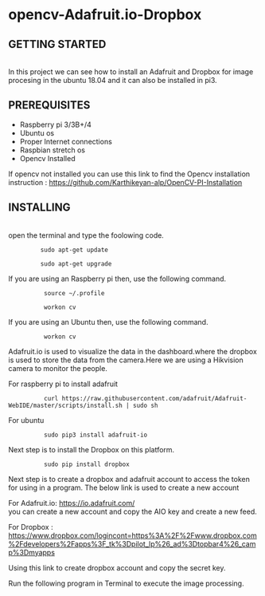 # opencv-Adafruit.io-Dropbox



## GETTING STARTED
        
   <br>In this project we can see how to install an Adafruit and Dropbox for image procesing in the ubuntu 18.04 and it can also be installed in pi3.</br>
   
   
   ## PREREQUISITES
 
   - Raspberry pi 3/3B+/4
   - Ubuntu os
   - Proper Internet connections
   - Raspbian stretch os
   - Opencv Installed
   
   If opencv not installed you can use this link to find the Opencv installation instruction : https://github.com/Karthikeyan-alp/OpenCV-PI-Installation
   
   ## INSTALLING
   
   <br> open the terminal and type the foolowing code.
   
             sudo apt-get update
      
             sudo apt-get upgrade
             
If you are using an Raspberry pi then, use the following command.

              source ~/.profile
              
              workon cv
      
If you are using an Ubuntu then, use the following command.    

              workon cv
              
Adafruit.io is used to visualize the data in the dashboard.where the dropbox is used to store the data from the camera.Here we are using a Hikvision camera to monitor the people.

For raspberry pi to install adafruit
             
              curl https://raw.githubusercontent.com/adafruit/Adafruit-WebIDE/master/scripts/install.sh | sudo sh
              
For  ubuntu
              
              sudo pip3 install adafruit-io
              
Next step is to install the Dropbox on this platform.

              sudo pip install dropbox
              
              
 Next step is to create a dropbox and adafruit account to access the token for using in a program. The below link is used to create a new account
 
 For Adafruit.io: https://io.adafruit.com/
 <br> you can create a new account and copy the AIO key and create a new feed.
 
 For Dropbox : https://www.dropbox.com/logincont=https%3A%2F%2Fwww.dropbox.com%2Fdevelopers%2Fapps%3F_tk%3Dpilot_lp%26_ad%3Dtopbar4%26_camp%3Dmyapps
 
 Using this link to create dropbox account and copy the secret key.
 
 Run the following program in Terminal to execute the image processing.
              
